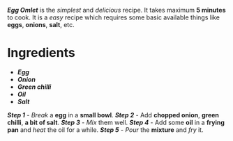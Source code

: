 ***Egg Omlet*** is the *simplest* and *delicious* recipe. It takes maximum **5 minutes** to cook. It is a *easy* recipe which requires some basic available things like **eggs**, **onions**,  **salt**, etc.

# Ingredients

 - ***Egg***
 - ***Onion***
 - ***Green chilli***
 - ***Oil***
 - ***Salt***
 
 ***Step 1*** -  *Break* a **egg** in a **small bowl**. 
***Step 2*** -   Add **chopped onion**, **green chilli**, **a bit of salt**.
***Step 3*** -   *Mix* them well. 
***Step 4*** -   Add some **oil** in a **frying pan** and *heat* the oil for a while.
***Step 5*** -   *Pour* the **mixture** and *fry* it.





